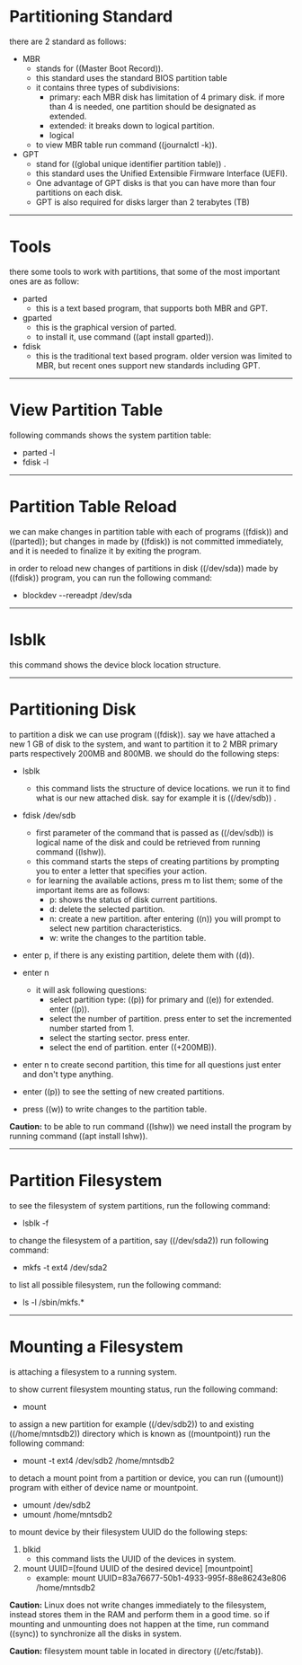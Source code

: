 # Partitioning Standard



there are 2 standard as follows:

- MBR 
  - stands for ((Master Boot Record)). 
  - this standard uses the standard BIOS partition table 
  - it contains three types of subdivisions:
    - primary: each MBR disk has limitation of 4 primary disk. if more than 4 is needed, one partition should be designated as extended. 
    - extended: it breaks down to logical partition.
    - logical
  - to view MBR table run command ((journalctl -k)).
- GPT
  - stand for ((global unique identifier partition table)) .
  - this standard uses the Unified Extensible Firmware Interface (UEFI).
  - One advantage of GPT disks is that you can have more than four partitions on each disk. 
  - GPT is also required for disks larger than 2 terabytes (TB)



***

# Tools

there some tools to work with partitions, that some of the most important ones are as follow:

- parted
  - this is a text based program, that supports both MBR and GPT.
- gparted
  - this is the graphical version of parted.
  - to install it, use command ((apt install gparted)).
- fdisk
  - this is the traditional text based program. older version was limited to MBR, but recent ones support new standards including GPT.



***

# View Partition Table

following commands shows the system partition table:

- parted -l
- fdisk -l



***

# Partition Table Reload

we can make changes in partition table with each of programs ((fdisk)) and ((parted)); but changes in made by ((fdisk)) is not committed immediately, and it is needed to finalize it by exiting the program. 

in order to reload new changes of partitions in disk ((/dev/sda)) made by ((fdisk)) program, you can run the following command:

- blockdev --rereadpt /dev/sda



***

# lsblk

this command shows the device block location structure.



***

# Partitioning Disk

to partition a disk we can use program ((fdisk)). say we have attached a new 1 GB of disk to the system, and want to partition it to 2 MBR primary parts respectively 200MB and 800MB. we should do the following steps:

- lsblk
  - this command lists the structure of device locations. we run it to find what is our new attached disk. say for example it is ((/dev/sdb)) .
- fdisk /dev/sdb
  - first parameter of the command that is passed as ((/dev/sdb)) is logical name of the disk and could be retrieved from running command ((lshw)). 
  - this command starts the steps of creating partitions by prompting you to enter a letter that specifies your action.
  - for learning the available actions, press m to list them; some of the important items are as follows:
    - p: shows the status of disk current partitions.
    - d: delete the selected partition.
    - n: create a new partition. after entering ((n)) you will prompt to select new partition characteristics.
    - w: write the changes to the partition table.

- enter p, if there is any existing partition, delete them with ((d)).
- enter n
  - it will ask following questions:
    - select partition type: ((p)) for primary and ((e)) for extended. enter ((p)).
    - select the number of partition. press enter to set the incremented number started from 1.
    - select the starting sector. press enter.
    - select the end of partition. enter ((+200MB)).

- enter n to create second partition, this time for all questions just enter and don't type anything.
- enter ((p)) to see the setting of new created partitions.
- press ((w)) to write changes to the partition table.



**Caution:** to be able to run command ((lshw)) we need install the program by running command ((apt install lshw)).



***

# Partition Filesystem

to see the filesystem of system partitions, run the following command:

- lsblk -f

to change the filesystem of a partition, say ((/dev/sda2)) run following command:

- mkfs -t ext4 /dev/sda2

to list all possible filesystem, run the following command:

- ls -l /sbin/mkfs.* 



***

# Mounting a Filesystem

is attaching a filesystem to a running system.

to show current filesystem mounting status, run the following command:

- mount

to assign a new partition for example ((/dev/sdb2)) to and existing ((/home/mntsdb2)) directory which is known as ((mountpoint)) run the following command:

- mount -t ext4 /dev/sdb2 /home/mntsdb2

to detach a mount point from a partition or device, you can run ((umount)) program with either of device name or mountpoint.

- umount /dev/sdb2
- umount /home/mntsdb2

to mount device by their filesystem UUID do the following steps:

1. blkid
   - this command lists the UUID of the devices in system.
2. mount UUID=[found UUID of the desired device] [mountpoint]
   - example: mount UUID=83a76677-50b1-4933-995f-88e86243e806 /home/mntsdb2



**Caution:** Linux does not write changes immediately to the filesystem, instead stores them in the RAM and perform them in a good time. so if mounting and unmounting does not happen at the time, run command ((sync)) to synchronize all the disks in system.

**Caution:** filesystem mount table in located in directory ((/etc/fstab)).